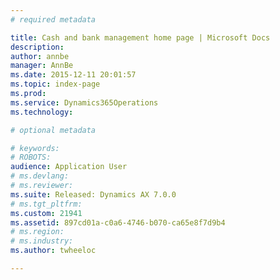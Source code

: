 ```yaml
---
# required metadata

title: Cash and bank management home page | Microsoft Docs
description: 
author: annbe
manager: AnnBe
ms.date: 2015-12-11 20:01:57
ms.topic: index-page
ms.prod: 
ms.service: Dynamics365Operations
ms.technology: 

# optional metadata

# keywords: 
# ROBOTS: 
audience: Application User
# ms.devlang: 
# ms.reviewer: 
ms.suite: Released: Dynamics AX 7.0.0
# ms.tgt_pltfrm: 
ms.custom: 21941
ms.assetid: 897cd01a-c0a6-4746-b070-ca65e8f7d9b4
# ms.region: 
# ms.industry: 
ms.author: twheeloc

---
```



